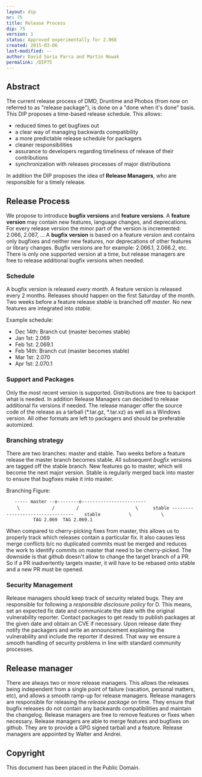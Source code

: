 ```yaml
---
layout: dip
nr: 75
title: Release Process
dip: 75
version: 1
status: Approved experimentally for 2.068
created: 2015-03-06
last-modified: --
author: David Soria Parra and Martin Nowak
permalink: /DIP75
---
```


Abstract
--------

The current release process of DMD, Druntime and Phobos (from now on
referred to as "release package"), is done on a "done when it's done"
basis. This DIP proposes a time-based release schedule. This allows:

-   reduced times to get bugfixes out
-   a clear way of managing backwards compatibility
-   a more predictable release schedule for packagers
-   cleaner responsibilities
-   assurance to developers regarding timeliness of release of their
    contributions
-   synchronization with releases processes of major distributions

In addition the DIP proposes the idea of **Release Managers**, who are
responsible for a timely release.

Release Process
---------------

We propose to introduce **bugfix versions** and **feature versions**. A
**feature version** may contain new features, language changes, and
deprecations. For every release version the minor part of the version is
incremented: 2.066, 2.067, ... A **bugfix version** is based on a
feature version and contains only bugfixes and neither new features, nor
deprecations of other features or library changes. Bugfix versions are
for example: 2.066.1, 2.066.2, etc. There is only one supported version
at a time, but release managers are free to release additional bugfix
versions when needed.

### Schedule

A bugfix version is released *every month*. A feature version is
released every 2 months. Releases should happen on the first Saturday of
the month. Two weeks before a feature release *stable* is branched off
*master*. No new features are integrated into *stable*.

Example schedule:

-   Dec 14th: Branch cut (master becomes stable)
-   Jan 1st: 2.069
-   Feb 1st: 2.069.1
-   Feb 14th: Branch cut (master becomes stable)
-   Mar 1st: 2.070
-   Apr 1st: 2.070.1

### Support and Packages

Only the most recent version is supported. Distributions are free to
backport what is needed. In addition Release Managers can decided to
release additional fix versions if needed. The release manager offer the
source code of the release as a tarball (\*.tar.gz, \*.tar.xz) as well
as a Windows version. All other formats are left to packagers and should
be preferable automized.

### Branching strategy

There are two branches: master and stable. Two weeks before a feature
release the master branch becomes stable. All subsequent *bugfix*
versions are tagged off the stable branch. New features go to master,
which will become the next major version. Stable is regularly merged
back into master to ensure that bugfixes make it into master.

Branching Figure:

`   ----- master --o--------o------------------------`
`    \            /        /                     \`
`     stable ---------------------------------    stable`
`          \           \`
`          TAG 2.069  TAG 2.069.1`

When compared to cherry-picking fixes from master, this allows us to
properly track which releases contain a particular fix. It also causes
less merge conflicts b/c no duplicated commits must be merged and
reduces the work to identify commits on master that need to be
cherry-picked. The downside is that github doesn't allow to change the
target branch of a PR. So if a PR inadvertently targets master, it will
have to be rebased onto stable and a new PR must be opened.

### Security Management

Release managers should keep track of security related bugs. They are
responsible for following a *responsible disclosure policy* for D. This
means, set an expected fix date and communicate the date with the
original vulnerability reporter. Contact packages to get ready to
publish packages at the given date and obtain an CVE if necessary. Upon
release date they notify the packagers and write an announcement
explaining the vulnerability and include the reporter if desired. That
way we ensure a smooth handling of security problems in line with
standard community processes.

Release manager
---------------

There are always two or more release managers. This allows the releases
being independent from a single point of failure (vacation, personal
matters, etc), and allows a smooth ramp-up for release managers. Release
managers are responsible for releasing the *release package* on time.
They ensure that bugfix releases do not contain any backwards
compatibilities and maintain the changelog. Release managers are free to
remove features or fixes when necessary. Release managers are able to
merge features and bugfixes on github. They are to provide a GPG signed
tarball and a feature. Release managers are appointed by Walter and
Andrei.

Copyright
---------

This document has been placed in the Public Domain.
